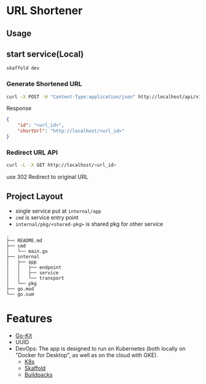 # URL Shortener

## Usage
## start service(Local)
```zsh
skaffold dev
```
### Generate Shortened URL
```zsh
curl -X POST -H "Content-Type:application/json" http://localhost/api/v1/urls -d '{"url": "<original_url>","expireAt": "2021-02-08T09:20:41Z"}'
```
Response
```json
{
    "id": "<url_id>",
    "shortUrl": "http://localhost/<url_id>"
}
```

### Redirect URL API
```zsh
curl -L -X GET http://localhost/<url_id>
```
use 302 Redirect to original URL

## Project Layout
- single service put at `internal/app`
- `cmd` is service entry point
- `internal/pkg/<shared-pkg>` is shared pkg for other service

```
.
├── README.md
├── cmd
│   └── main.go
├── internal
│   ├── app
│   │   ├── endpoint
│   │   ├── service
│   │   └── transport
│   └── pkg 
├── go.mod
└── go.sum
```

# Features
- [Go-Kit](https://github.com/go-kit/kit)
- UUID
- DevOps: The app is designed to run on Kubernetes (both locally on "Docker for Desktop", as well as on the cloud with GKE).
  - [K8s](https://kubernetes.io/)
  - [Skaffold](https://skaffold.dev/)
  - [Buildpacks](https://buildpacks.io/)